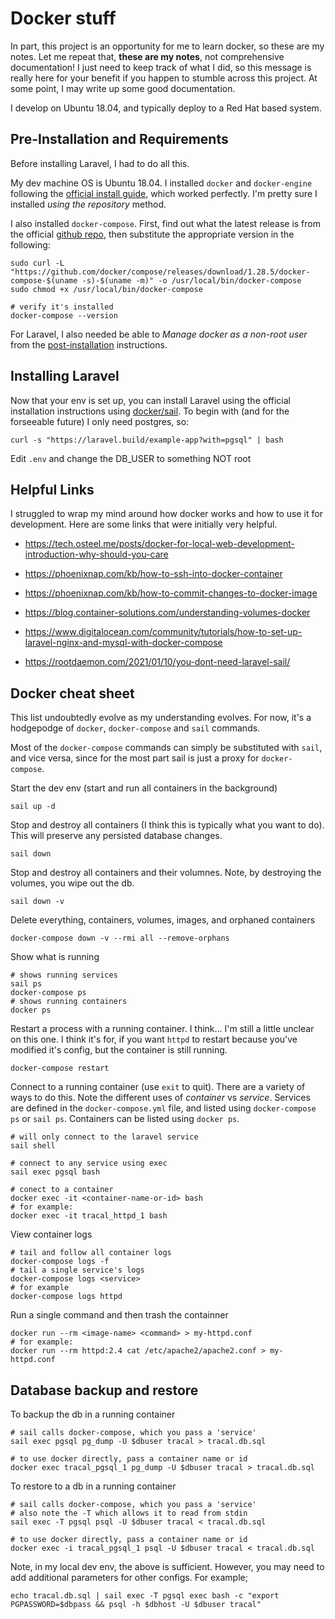 # Docker stuff

In part, this project is an opportunity for me to learn docker, so these are my
notes.  Let me repeat that, **these are my notes**, not comprehensive
documentation!  I just need to keep track of what I did, so this message is
really here for your benefit if you happen to stumble across this project.  At
some point, I may write up some good documentation.

I develop on Ubuntu 18.04, and typically deploy to a Red Hat based system.

## Pre-Installation and Requirements

Before installing Laravel, I had to do all this.

My dev machine OS is Ubuntu 18.04. I installed `docker` and `docker-engine` following the
[official install guide](https://docs.docker.com/engine/install/ubuntu/), which worked
perfectly.  I'm pretty sure I installed _using the repository_ method.

I also installed `docker-compose`. First, find out what the latest release is from the official
[github repo](https://github.com/docker/compose/releases), then substitute the appropriate
version in the following:
```
sudo curl -L "https://github.com/docker/compose/releases/download/1.28.5/docker-compose-$(uname -s)-$(uname -m)" -o /usr/local/bin/docker-compose
sudo chmod +x /usr/local/bin/docker-compose

# verify it's installed
docker-compose --version
```

For Laravel, I also needed be able to _Manage docker as a non-root user_ from the
[post-installation](https://docs.docker.com/engine/install/linux-postinstall/) instructions.

## Installing Laravel

Now that your env is set up, you can install Laravel using the official installation instructions using
[docker/sail](https://laravel.com/docs/8.x/installation#getting-started-on-linux). To begin with (and
for the forseeable future) I only need postgres, so:
```
curl -s "https://laravel.build/example-app?with=pgsql" | bash
```

Edit `.env` and change the DB_USER to something NOT root

## Helpful Links

I struggled to wrap my mind around how docker works and how to use it for development. Here are some
links that were initially very helpful.

* https://tech.osteel.me/posts/docker-for-local-web-development-introduction-why-should-you-care
* https://phoenixnap.com/kb/how-to-ssh-into-docker-container
* https://phoenixnap.com/kb/how-to-commit-changes-to-docker-image
* https://blog.container-solutions.com/understanding-volumes-docker

* https://www.digitalocean.com/community/tutorials/how-to-set-up-laravel-nginx-and-mysql-with-docker-compose
* https://rootdaemon.com/2021/01/10/you-dont-need-laravel-sail/

## Docker cheat sheet

This list undoubtedly evolve as my understanding evolves. For now, it's a
hodgepodge of `docker`, `docker-compose` and `sail` commands.

Most of the `docker-compose` commands can simply be substituted with `sail`,
and vice versa, since for the most part sail is just a proxy for `docker-compose`.

Start the dev env (start and run all containers in the background)
```
sail up -d
```

Stop and destroy all containers (I think this is typically what you want to
do).  This will preserve any persisted database changes.
```
sail down
```

Stop and destroy all containers and their volumnes. Note, by destroying the
volumes, you wipe out the db.
```
sail down -v
```

Delete everything, containers, volumes, images, and orphaned containers
```
docker-compose down -v --rmi all --remove-orphans
```

Show what is running
```
# shows running services
sail ps
docker-compose ps
# shows running containers
docker ps
```

Restart a process with a running container. I think...  I'm still a little
unclear on this one.  I think it's for, if you want `httpd` to restart because
you've modified it's config, but the container is still running.
```
docker-compose restart
```

Connect to a running container (use `exit` to quit). There are a variety of
ways to do this. Note the different uses of _container_ vs _service_.  Services
are defined in the `docker-compose.yml` file, and listed using `docker-compose
ps` or `sail ps`. Containers can be listed using `docker ps`.
```
# will only connect to the laravel service
sail shell

# connect to any service using exec
sail exec pgsql bash

# conect to a container
docker exec -it <container-name-or-id> bash
# for example:
docker exec -it tracal_httpd_1 bash
```

View container logs
```
# tail and follow all container logs
docker-compose logs -f
# tail a single service's logs
docker-compose logs <service>
# for example
docker-compose logs httpd
```

Run a single command and then trash the containner
```
docker run --rm <image-name> <command> > my-httpd.conf
# for example:
docker run --rm httpd:2.4 cat /etc/apache2/apache2.conf > my-httpd.conf
```


## Database backup and restore

To backup the db in a running container
```
# sail calls docker-compose, which you pass a 'service'
sail exec pgsql pg_dump -U $dbuser tracal > tracal.db.sql

# to use docker directly, pass a container name or id
docker exec tracal_pgsql_1 pg_dump -U $dbuser tracal > tracal.db.sql
```

To restore to a db in a running container
```
# sail calls docker-compose, which you pass a 'service'
# also note the -T which allows it to read from stdin
sail exec -T pgsql psql -U $dbuser tracal < tracal.db.sql

# to use docker directly, pass a container name or id
docker exec -i tracal_pgsql_1 psql -U $dbuser tracal < tracal.db.sql
```

Note, in my local dev env, the above is sufficient. However, you may need to
add additional parameters for other configs. For example;
```
echo tracal.db.sql | sail exec -T pgsql exec bash -c "export PGPASSWORD=$dbpass && psql -h $dbhost -U $dbuser tracal"
```


